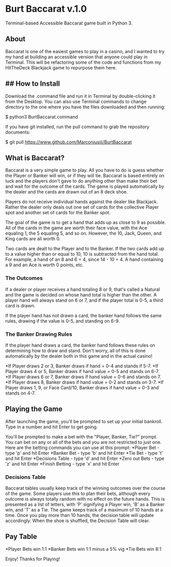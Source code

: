 # Burt Baccarat v.1.0
Terminal-based Accessible Baccarat game built in Python 3.

## About

Baccarat is one of the easiest games to play in a casino, and I wanted to try my hand at building an accessible version that anyone could play in Terminal. This will be refactoring some of the code and functions from my HitTheDeck Blackjack game to repurpose them here.
## ## How to Install

Download the .command file and run it in Terminal by double-clicking it from the Desktop. You can also use Terminal commands to change directory to the one where you have the files downloaded and then running:

$ python3 BurtBaccarat.command

If you have git installed, run the pull command to grab the repository documents:

$ git pull https://www.github.com/Marconiusiii/BurtBaccarat

## What is Baccarat?

Baccarat is a very simple game to play. All you have to do is guess whether the Player or Banker will win, or if they will tie. Baccarat is based entirely on luck and the players don't gave to do anything other than make their bet and wait for the outcome of the cards. The game is played automatically by the dealer and the cards are drawn out of an 8 deck shoe.

Players do not receive individual hands against the dealer like Blackjack. Rather the dealer only deals out one set of cards for the collective Player spot and another set of cards for the Banker spot.

The goal of the game is to get a hand that adds up as close to 9 as possible. All of the cards in the game are worth their face value, with the Ace equaling 1, the 5 equaling 5, and so on. However, the 10, Jack, Queen, and King cards are all worth 0.

Two cards are dealt to the Player and to the Banker. If the two cards add up to a value higher than or equal to 10, 10 is subtracted from the hand total. For example, a hand of an 8 and 6 = 4, since 14 - 10 = 4. A hand containing a 9 and an Ace is worth 0 points, etc.

### The Outcomes

If a dealer or player receives a hand totaling 8 or 9, that's called a Natural and the game is decided on whose hand total is higher than the other. A player hand will always stand on 6 or 7, and if the player total is 0-5, a third card is drawn.

If the player hand has not drawn a card, the banker hand follows the same rules, drawing if the value is 0-5, and standing on 6-9.

### The Banker Drawing Rules

If the player hand draws a card, the banker hand follows these rules on determining how to draw and stand. Don't worry, all of this is done automatically by the dealer both in this game and in the actual casino!

*If Player draws 2 or 3, Banker draws if hand = 0-4 and stands if 5-7.
*If Player draws 4 or 5, Banker draws if hand value = 0-5 and stands on 6-7.
*If Player draws 6 or 7, Banker draws if hand value = 0-6 and stands on 7.
*If Player draws 8, Banker draws if hand value = 0-2 and stands on 3-7.
*If Player draws 1, 9, or Face Card/10, Banker draws if hand value = 0-3 and stands on 4-7.

## Playing the Game

After launching the game, you'll be prompted to set up your initial bankroll. Type in a number and hit Enter to get going.

You'll be prompted to make a bet with the "Player, Banker, Tie?" prompt. You can bet on any or all of the bets and you are not restricted to just one. Here are the betting commands you can use at this prompt:
*Player Bet - type 'p' and hit Enter
*Banker Bet - type 'b' and hit Enter
*Tie Bet - type 't' and hit Enter
*Decisions Table - type 'd' and hit Enter
*Zero out Bets - type 'z' and hit Enter
*Finish Betting - type 'x' and hit Enter

### Decisions Table

Baccarat tables usually keep track of the winning outcomes over the course of the game. Some players use this to plan their bets, although every outcome is always totally random with no effect on the future hands. This is presented as a list of letters, with 'P' signifying a Player win, 'B' as a Banker win, and 'T' as a Tie. The game keeps track of a maximum of 10 hands at a time. Once you play more than 10 hands, the decision table will update accordingly. When the shoe is shuffled, the Decision Table will clear.

## Pay Table

*Player Bets win 1:1
*Banker Bets win 1:1 minus a 5% vig
*Tie Bets win 8:1

Enjoy! Thanks for Playing!